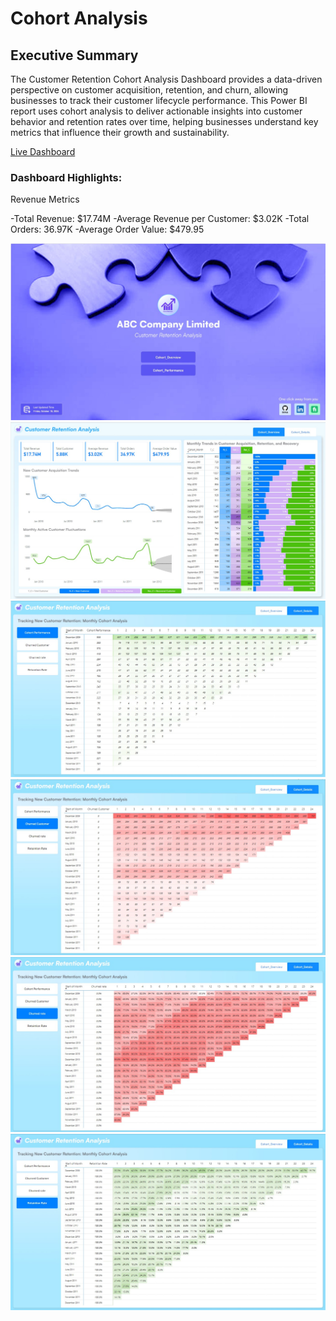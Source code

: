 # Cohort Analysis
## Executive Summary
The Customer Retention Cohort Analysis Dashboard provides a data-driven perspective on customer acquisition, retention, and churn, allowing businesses to track their customer lifecycle performance. This Power BI report uses cohort analysis to deliver actionable insights into customer behavior and retention rates over time, helping businesses understand key metrics that influence their growth and sustainability.

[Live Dashboard](https://app.powerbi.com/view?r=eyJrIjoiMjQ1ODA3OTItMjZkNC00ODExLThlZTEtZWM1ZDNhODI3ZTZkIiwidCI6ImM2ZTU0OWIzLTVmNDUtNDAzMi1hYWU5LWQ0MjQ0ZGM1YjJjNCJ9)

### Dashboard Highlights:
Revenue Metrics

-Total Revenue: $17.74M
-Average Revenue per Customer: $3.02K
-Total Orders: 36.97K
-Average Order Value: $479.95

![Navigation Page](https://github.com/RoyDip-Shuvo/Chohort-Analysis/blob/main/Image/Github/_1_Navigation.jpg)
![Overview](https://github.com/RoyDip-Shuvo/Chohort-Analysis/blob/main/Image/Github/_2_Overview_final.jpg)
![Cohort Performance](https://github.com/RoyDip-Shuvo/Chohort-Analysis/blob/main/Image/Github/_3_Details_Cohort.jpg)
![Churned Customer](https://github.com/RoyDip-Shuvo/Chohort-Analysis/blob/main/Image/Github/_4_Churned%20Customer.jpg)
![Churned Rate](https://github.com/RoyDip-Shuvo/Chohort-Analysis/blob/main/Image/Github/_5_Churned%20Rate.jpg)
![Retaintion Rate](https://github.com/RoyDip-Shuvo/Chohort-Analysis/blob/main/Image/Github/_6_Retaintion%20Rate.jpg)
